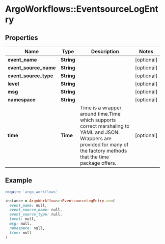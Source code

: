 # ArgoWorkflows::EventsourceLogEntry

## Properties

| Name | Type | Description | Notes |
| ---- | ---- | ----------- | ----- |
| **event_name** | **String** |  | [optional] |
| **event_source_name** | **String** |  | [optional] |
| **event_source_type** | **String** |  | [optional] |
| **level** | **String** |  | [optional] |
| **msg** | **String** |  | [optional] |
| **namespace** | **String** |  | [optional] |
| **time** | **Time** | Time is a wrapper around time.Time which supports correct marshaling to YAML and JSON.  Wrappers are provided for many of the factory methods that the time package offers. | [optional] |

## Example

```ruby
require 'argo_workflows'

instance = ArgoWorkflows::EventsourceLogEntry.new(
  event_name: null,
  event_source_name: null,
  event_source_type: null,
  level: null,
  msg: null,
  namespace: null,
  time: null
)
```


